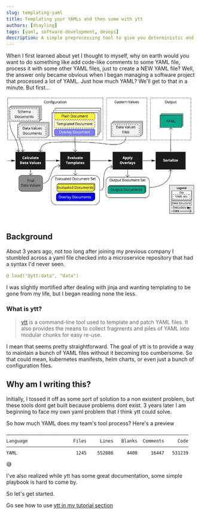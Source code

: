 ```yaml
---
slug: templating-yaml
title: Templating your YAMLs and then some with ytt
authors: [dsayling]
tags: [yaml, software-development, devops]
description: A simple preprocessing tool to give you deterministic and repeatable YAMLs.
---
```


When I first learned about yet I thought to myself, why on earth would you want to do something like add code-like comments to some YAML file, process it with some other YAML files, just to create a NEW YAML file? Well, the answer only became obvious when I began managing a software project that processed a lot of YAML. Just how much YAML? We'll get to that in a minute. But first…

<!--truncate -->

![From Carvel's YTT Documentation](./flow.jpg)

## Background

About 3 years ago, not too long after joining my previous company I stumbled across a yaml file checked into a microservice repository that had a syntax I'd never seen.

```yaml
@ load("@ytt:data", "data")
```

I was slightly mortified after dealing with jinja and wanting templating to be gone from my life, but I began reading none the less.

### What is ytt?

> [ytt](https://carvel.dev/ytt/) is a command-line tool used to template and patch YAML files. It also provides the means to collect fragments and piles of YAML into modular chunks for easy re-use.

I mean that seems pretty straightforward. The goal of ytt is to provide a way to maintain a bunch of YAML files without it becoming too cumbersome. So that could mean, kubernetes manifests, helm charts, or even just a bunch of configuration files.

## Why am I writing this?

Initially, I tossed it off as some sort of solution to a non existent problem, but these tools dont get built because problems dont exist. 3 years later I am beginning to face my own yaml problem that I think ytt could solve.

So how much YAML does my team's tool process? Here's a preview

```
────────────────────────────────────────────────────────────────────
Language                 Files     Lines   Blanks  Comments     Code
────────────────────────────────────────────────────────────────────
YAML                      1245    552086     4400     16447   531239
```

😅

I've also realized while ytt has some great documentation, some simple playbook is hard to come by.

So let's get started.

Go see how to use [ytt in my tutorial section](../../docs/category/ytt-basics)
